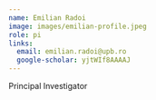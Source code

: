 ```yaml
---
name: Emilian Radoi
image: images/emilian-profile.jpeg
role: pi
links:
  email: emilian.radoi@upb.ro
  google-scholar: yjtWIf8AAAAJ
---
```


Principal Investigator